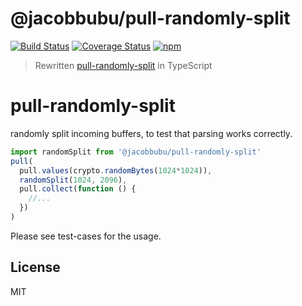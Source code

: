 # @jacobbubu/pull-randomly-split

[![Build Status](https://travis-ci.org/jacobbubu/pull-randomly-split.svg)](https://travis-ci.org/jacobbubu/pull-randomly-split)
[![Coverage Status](https://coveralls.io/repos/github/jacobbubu/pull-randomly-split/badge.svg)](https://coveralls.io/github/jacobbubu/pull-randomly-split)
[![npm](https://img.shields.io/npm/v/@jacobbubu/pull-randomly-split.svg)](https://www.npmjs.com/package/@jacobbubu/pull-randomly-split/)

> Rewritten [pull-randomly-split](https://github.com/dominictarr/pull-randomly-split) in TypeScript

# pull-randomly-split

randomly split incoming buffers, to test that parsing works correctly.

``` ts
import randomSplit from '@jacobbubu/pull-randomly-split'
pull(
  pull.values(crypto.randomBytes(1024*1024)),
  randomSplit(1024, 2096),
  pull.collect(function () {
    //...
  })
)
```

Please see test-cases for the usage.

## License

MIT

